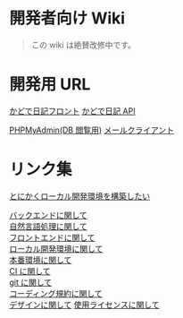 # 開発者向け Wiki

> この wiki は絶賛改修中です。

# 開発用 URL

[かどで日記フロント](http://localhost:7000/)
[かどで日記 API](http://localhost:7001/)

<!-- [かどで日記自然言語処理API](http://localhost:7002/) -->

[PHPMyAdmin(DB 閲覧用)](http://localhost:7010/)
[メールクライアント](http://localhost:7011/)

# リンク集

[とにかくローカル開発環境を構築したい](04_dev_infra/README.md#初期構築)

[バックエンドに関して](01_backend/README.md)  
[自然言語処理に関して](02_nlp/README.md)  
[フロントエンドに関して](03_frontend/README.md)  
[ローカル開発環境に関して](04_dev_infra/README.md)  
[本番環境に関して](05_production_infra/README.md)  
[CI に関して](06_ci_infra/README.md)  
[git に関して](07_git/README.md)  
[コーディング規約に関して](08_coding_rule/README.md)  
[デザインに関して](09_design/README.md)
[使用ライセンスに関して](99_other/01_usedLicense.md)
